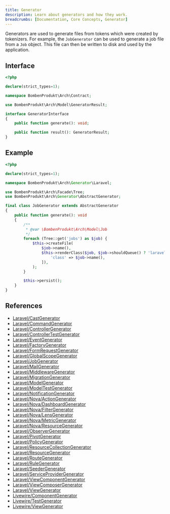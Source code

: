 ```yaml
---
title: Generator
description: Learn about generators and how they work.
breadcrumbs: [Documentation, Core Concepts, Generator]
---
```


Generators are used to generate files from tokens which were created by tokenizers. For example, the `JobGenerator` can be used to generate a job file from a `Job` object. This file can then be written to disk and used by the application.

## Interface

```php
<?php

declare(strict_types=1);

namespace BombenProdukt\Arch\Contract;

use BombenProdukt\Arch\Model\GeneratorResult;

interface GeneratorInterface
{
    public function generate(): void;

    public function result(): GeneratorResult;
}
```

## Example

```php
<?php

declare(strict_types=1);

namespace BombenProdukt\Arch\Generator\Laravel;

use BombenProdukt\Arch\Facade\Tree;
use BombenProdukt\Arch\Generator\AbstractGenerator;

final class JobGenerator extends AbstractGenerator
{
    public function generate(): void
    {
        /**
         * @var \BombenProdukt\Arch\Model\Job
         */
        foreach (Tree::get('jobs') as $job) {
            $this->createFile(
                $job->name(),
                $this->renderClass($job, $job->shouldQueue() ? 'laravel/job/queued' : 'laravel/job/job', [
                    'class' => $job->name(),
                ]),
            );
        }

        $this->persist();
    }
}
```

## References

- [Laravel/CastGenerator](https://github.com/BombenProdukt/laravel-arch/tree/main/src/Generator/Laravel/CastGenerator.php)
- [Laravel/CommandGenerator](https://github.com/BombenProdukt/laravel-arch/tree/main/src/Generator/Laravel/CommandGenerator.php)
- [Laravel/ControllerGenerator](https://github.com/BombenProdukt/laravel-arch/tree/main/src/Generator/Laravel/ControllerGenerator.php)
- [Laravel/ControllerTestGenerator](https://github.com/BombenProdukt/laravel-arch/tree/main/src/Generator/Laravel/ControllerTestGenerator.php)
- [Laravel/EventGenerator](https://github.com/BombenProdukt/laravel-arch/tree/main/src/Generator/Laravel/EventGenerator.php)
- [Laravel/FactoryGenerator](https://github.com/BombenProdukt/laravel-arch/tree/main/src/Generator/Laravel/FactoryGenerator.php)
- [Laravel/FormRequestGenerator](https://github.com/BombenProdukt/laravel-arch/tree/main/src/Generator/Laravel/FormRequestGenerator.php)
- [Laravel/GlobalScopeGenerator](https://github.com/BombenProdukt/laravel-arch/tree/main/src/Generator/Laravel/GlobalScopeGenerator.php)
- [Laravel/JobGenerator](https://github.com/BombenProdukt/laravel-arch/tree/main/src/Generator/Laravel/JobGenerator.php)
- [Laravel/MailGenerator](https://github.com/BombenProdukt/laravel-arch/tree/main/src/Generator/Laravel/MailGenerator.php)
- [Laravel/MiddlewareGenerator](https://github.com/BombenProdukt/laravel-arch/tree/main/src/Generator/Laravel/MiddlewareGenerator.php)
- [Laravel/MigrationGenerator](https://github.com/BombenProdukt/laravel-arch/tree/main/src/Generator/Laravel/MigrationGenerator.php)
- [Laravel/ModelGenerator](https://github.com/BombenProdukt/laravel-arch/tree/main/src/Generator/Laravel/ModelGenerator.php)
- [Laravel/ModelTestGenerator](https://github.com/BombenProdukt/laravel-arch/tree/main/src/Generator/Laravel/ModelTestGenerator.php)
- [Laravel/NotificationGenerator](https://github.com/BombenProdukt/laravel-arch/tree/main/src/Generator/Laravel/NotificationGenerator.php)
- [Laravel/Nova/ActionGenerator](https://github.com/BombenProdukt/laravel-arch/tree/main/src/Generator/Laravel/Nova/ActionGenerator.php)
- [Laravel/Nova/DashboardGenerator](https://github.com/BombenProdukt/laravel-arch/tree/main/src/Generator/Laravel/Nova/DashboardGenerator.php)
- [Laravel/Nova/FilterGenerator](https://github.com/BombenProdukt/laravel-arch/tree/main/src/Generator/Laravel/Nova/FilterGenerator.php)
- [Laravel/Nova/LensGenerator](https://github.com/BombenProdukt/laravel-arch/tree/main/src/Generator/Laravel/Nova/LensGenerator.php)
- [Laravel/Nova/MetricGenerator](https://github.com/BombenProdukt/laravel-arch/tree/main/src/Generator/Laravel/Nova/MetricGenerator.php)
- [Laravel/Nova/ResourceGenerator](https://github.com/BombenProdukt/laravel-arch/tree/main/src/Generator/Laravel/Nova/ResourceGenerator.php)
- [Laravel/ObserverGenerator](https://github.com/BombenProdukt/laravel-arch/tree/main/src/Generator/Laravel/ObserverGenerator.php)
- [Laravel/PivotGenerator](https://github.com/BombenProdukt/laravel-arch/tree/main/src/Generator/Laravel/PivotGenerator.php)
- [Laravel/PolicyGenerator](https://github.com/BombenProdukt/laravel-arch/tree/main/src/Generator/Laravel/PolicyGenerator.php)
- [Laravel/ResourceCollectionGenerator](https://github.com/BombenProdukt/laravel-arch/tree/main/src/Generator/Laravel/ResourceCollectionGenerator.php)
- [Laravel/ResourceGenerator](https://github.com/BombenProdukt/laravel-arch/tree/main/src/Generator/Laravel/ResourceGenerator.php)
- [Laravel/RouteGenerator](https://github.com/BombenProdukt/laravel-arch/tree/main/src/Generator/Laravel/RouteGenerator.php)
- [Laravel/RuleGenerator](https://github.com/BombenProdukt/laravel-arch/tree/main/src/Generator/Laravel/RuleGenerator.php)
- [Laravel/SeederGenerator](https://github.com/BombenProdukt/laravel-arch/tree/main/src/Generator/Laravel/SeederGenerator.php)
- [Laravel/ServiceProviderGenerator](https://github.com/BombenProdukt/laravel-arch/tree/main/src/Generator/Laravel/ServiceProviderGenerator.php)
- [Laravel/ViewComponentGenerator](https://github.com/BombenProdukt/laravel-arch/tree/main/src/Generator/Laravel/ViewComponentGenerator.php)
- [Laravel/ViewComposerGenerator](https://github.com/BombenProdukt/laravel-arch/tree/main/src/Generator/Laravel/ViewComposerGenerator.php)
- [Laravel/ViewGenerator](https://github.com/BombenProdukt/laravel-arch/tree/main/src/Generator/Laravel/ViewGenerator.php)
- [Livewire/ComponentGenerator](https://github.com/BombenProdukt/laravel-arch/tree/main/src/Generator/Livewire/ComponentGenerator.php)
- [Livewire/TestGenerator](https://github.com/BombenProdukt/laravel-arch/tree/main/src/Generator/Livewire/TestGenerator.php)
- [Livewire/ViewGenerator](https://github.com/BombenProdukt/laravel-arch/tree/main/src/Generator/Livewire/ViewGenerator.php)

